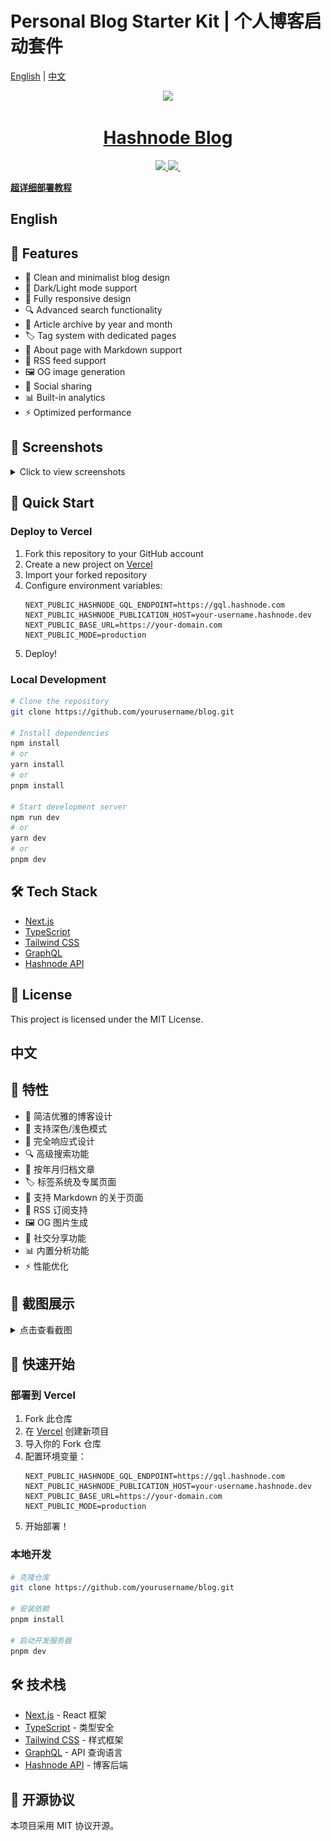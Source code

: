 # Personal Blog Starter Kit | 个人博客启动套件

[English](#english) | [中文](#中文)

<p align="center">
  <a href="https://hashnode.com">
    <picture>
      <source media="(prefers-color-scheme: dark)" srcset="https://cdn.hashnode.com/res/hashnode/image/upload/v1611902473383/CDyAuTy75.png?auto=compress">
      <img src="https://cdn.hashnode.com/res/hashnode/image/upload/v1611902473383/CDyAuTy75.png?auto=compress" height="128">
    </picture>
    <h1 align="center">Hashnode Blog</h1>
  </a>
</p>

<p align="center">
  <a href="https://hashnode.com">
    <img src="https://img.shields.io/badge/MADE%20BY%20Hashnode-000000.svg?style=for-the-badge&logo=Hashnode&labelColor=000">
  </a>
  <a href="https://codeium.com">
    <img src="https://img.shields.io/badge/POWERED%20BY%20Codeium-000000.svg?style=for-the-badge&logo=Codeium&labelColor=000">
  </a>
  <a href="https://github.com/duizhang1/blog">
    <img alt="" src="https://img.shields.io/badge/LICENSE%20%7C%20MIT-000.svg?style=for-the-badge">
  </a>
</p>

**[超详细部署教程](https://blog.duizhang.fun/)**    

<h2 id="english">English</h2>

## 🌟 Features

- 📝 Clean and minimalist blog design
- 🎨 Dark/Light mode support
- 📱 Fully responsive design
- 🔍 Advanced search functionality
- 📂 Article archive by year and month
- 🏷️ Tag system with dedicated pages
- 📄 About page with Markdown support
- 📰 RSS feed support
- 🖼️ OG image generation
- 🔗 Social sharing
- 📊 Built-in analytics
- ⚡ Optimized performance

## 📸 Screenshots

<details>
<summary>Click to view screenshots</summary>

### Home Page
![Homepage in light mode](./images/image.png)
![Homepage with featured posts](./images/image-1.png)
![Blog post layout](./images/image-2.png)

### Content Organization
![Tag system overview](./images/image-3.png)
![Series organization](./images/image-4.png)
![Archive page](./images/image-5.png)

### Additional Features
![About page](./images/image-6.png)
![Search functionality](./images/image-7.png)
![Dark mode support](./images/image-8.png)
![Responsive design](./images/image-9.png)

</details>

## 🚀 Quick Start

### Deploy to Vercel

1. Fork this repository to your GitHub account
2. Create a new project on [Vercel](https://vercel.com)
3. Import your forked repository
4. Configure environment variables:
   ```
   NEXT_PUBLIC_HASHNODE_GQL_ENDPOINT=https://gql.hashnode.com
   NEXT_PUBLIC_HASHNODE_PUBLICATION_HOST=your-username.hashnode.dev
   NEXT_PUBLIC_BASE_URL=https://your-domain.com
   NEXT_PUBLIC_MODE=production
   ```
5. Deploy!

### Local Development

```bash
# Clone the repository
git clone https://github.com/yourusername/blog.git

# Install dependencies
npm install
# or
yarn install
# or
pnpm install

# Start development server
npm run dev
# or
yarn dev
# or
pnpm dev
```

## 🛠️ Tech Stack

- [Next.js](https://nextjs.org/)
- [TypeScript](https://www.typescriptlang.org/)
- [Tailwind CSS](https://tailwindcss.com/)
- [GraphQL](https://graphql.org/)
- [Hashnode API](https://api.hashnode.com/)

## 📄 License

This project is licensed under the MIT License.

<h2 id="中文">中文</h2>

## 🌟 特性

- 📝 简洁优雅的博客设计
- 🎨 支持深色/浅色模式
- 📱 完全响应式设计
- 🔍 高级搜索功能
- 📂 按年月归档文章
- 🏷️ 标签系统及专属页面
- 📄 支持 Markdown 的关于页面
- 📰 RSS 订阅支持
- 🖼️ OG 图片生成
- 🔗 社交分享功能
- 📊 内置分析功能
- ⚡ 性能优化

## 📸 截图展示

<details>
<summary>点击查看截图</summary>

### 主页
![浅色模式主页](./images/image.png)
![精选文章展示](./images/image-1.png)
![博文布局](./images/image-2.png)

### 内容组织
![标签系统概览](./images/image-3.png)
![系列文章组织](./images/image-4.png)
![归档页面](./images/image-5.png)

### 其他功能
![关于页面](./images/image-6.png)
![搜索功能](./images/image-7.png)
![深色模式支持](./images/image-8.png)
![响应式设计](./images/image-9.png)

</details>

## 🚀 快速开始

### 部署到 Vercel

1. Fork 此仓库
2. 在 [Vercel](https://vercel.com) 创建新项目
3. 导入你的 Fork 仓库
4. 配置环境变量：
   ```env
   NEXT_PUBLIC_HASHNODE_GQL_ENDPOINT=https://gql.hashnode.com
   NEXT_PUBLIC_HASHNODE_PUBLICATION_HOST=your-username.hashnode.dev
   NEXT_PUBLIC_BASE_URL=https://your-domain.com
   NEXT_PUBLIC_MODE=production
   ```
5. 开始部署！

### 本地开发

```bash
# 克隆仓库
git clone https://github.com/yourusername/blog.git

# 安装依赖
pnpm install

# 启动开发服务器
pnpm dev
```

## 🛠️ 技术栈

- [Next.js](https://nextjs.org/) - React 框架
- [TypeScript](https://www.typescriptlang.org/) - 类型安全
- [Tailwind CSS](https://tailwindcss.com/) - 样式框架
- [GraphQL](https://graphql.org/) - API 查询语言
- [Hashnode API](https://api.hashnode.com/) - 博客后端

## 📄 开源协议

本项目采用 MIT 协议开源。
